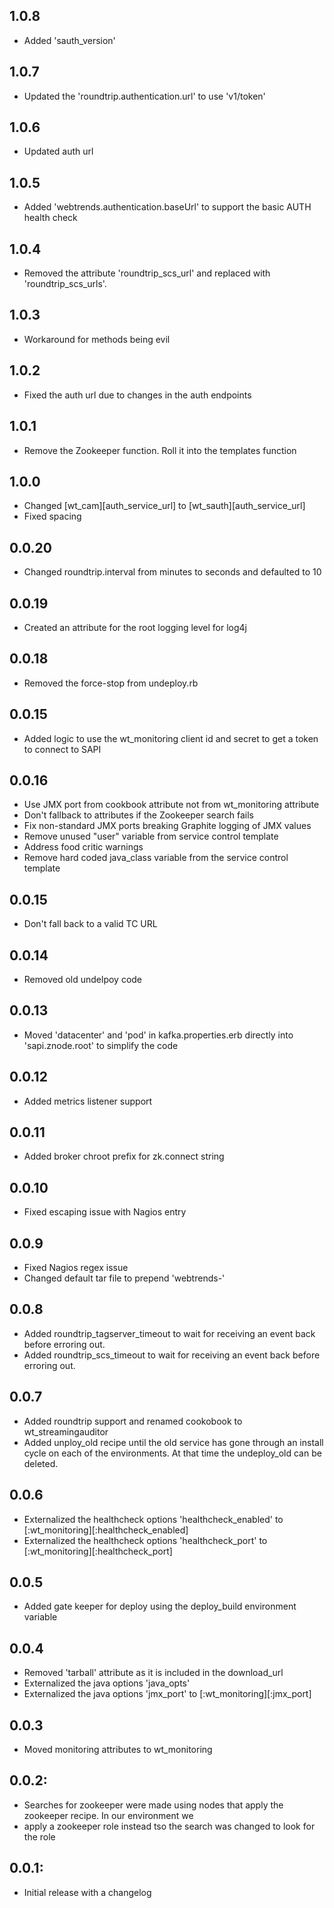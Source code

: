 ## 1.0.8
* Added 'sauth_version'

## 1.0.7
* Updated the 'roundtrip.authentication.url' to use 'v1/token'

## 1.0.6
* Updated auth url

## 1.0.5
* Added 'webtrends.authentication.baseUrl' to support the basic AUTH health check

## 1.0.4
* Removed the attribute 'roundtrip_scs_url' and replaced with 'roundtrip_scs_urls'.

## 1.0.3
* Workaround for methods being evil

## 1.0.2
* Fixed the auth url due to changes in the auth endpoints

## 1.0.1
* Remove the Zookeeper function.  Roll it into the templates function

## 1.0.0
* Changed [wt_cam][auth_service_url] to [wt_sauth][auth_service_url]
* Fixed spacing

## 0.0.20
* Changed roundtrip.interval from minutes to seconds and defaulted to 10

## 0.0.19
* Created an attribute for the root logging level for log4j

## 0.0.18
* Removed the force-stop from undeploy.rb

## 0.0.15
* Added logic to use the wt_monitoring client id and secret to get a token to connect to SAPI

## 0.0.16
* Use JMX port from cookbook attribute not from wt_monitoring attribute
* Don't fallback to attributes if the Zookeeper search fails
* Fix non-standard JMX ports breaking Graphite logging of JMX values
* Remove unused "user" variable from service control template
* Address food critic warnings
* Remove hard coded java_class variable from the service control template

## 0.0.15
* Don't fall back to a valid TC URL

## 0.0.14
* Removed old undelpoy code

## 0.0.13
* Moved 'datacenter' and 'pod' in kafka.properties.erb directly into 'sapi.znode.root' to simplify the code

## 0.0.12
* Added metrics listener support

## 0.0.11
* Added broker chroot prefix for zk.connect string

## 0.0.10
* Fixed escaping issue with Nagios entry

## 0.0.9
* Fixed Nagios regex issue
* Changed default tar file to prepend 'webtrends-'

## 0.0.8
* Added roundtrip_tagserver_timeout to wait for receiving an event back before erroring out.
* Added roundtrip_scs_timeout to wait for receiving an event back before erroring out.

## 0.0.7
* Added roundtrip support and renamed cookobook to wt_streamingauditor
* Added unploy_old recipe until the old service has gone through an install cycle on each of the environments. At that time the undeploy_old can be deleted.

## 0.0.6
* Externalized the healthcheck options 'healthcheck_enabled' to [:wt_monitoring][:healthcheck_enabled]
* Externalized the healthcheck options 'healthcheck_port' to [:wt_monitoring][:healthcheck_port]

## 0.0.5
* Added gate keeper for deploy using the deploy_build environment variable

## 0.0.4
* Removed 'tarball' attribute as it is included in the download_url
* Externalized the java options 'java_opts'
* Externalized the java options 'jmx_port' to [:wt_monitoring][:jmx_port]

## 0.0.3
* Moved monitoring attributes to wt_monitoring

## 0.0.2:
* Searches for zookeeper were made using nodes that apply the zookeeper recipe. In our environment we
* apply a zookeeper role instead tso the search was changed to look for the role

## 0.0.1:
* Initial release with a changelog
